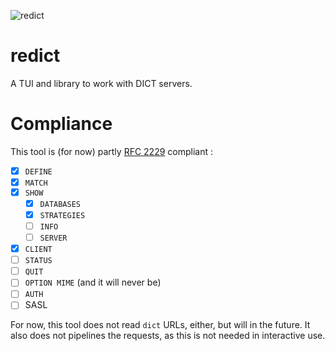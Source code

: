 ![redict](https://i.imgur.com/UIl1mRO.jpg)
# redict
A TUI and library to work with DICT servers.

# Compliance

This tool is (for now) partly [RFC 2229](https://tools.ietf.org/html/rfc2229)
compliant :

- [x] `DEFINE`
- [x] `MATCH`
- [x] `SHOW`
  - [x] `DATABASES`
  - [x] `STRATEGIES`
  - [ ] `INFO`
  - [ ] `SERVER`
- [x] `CLIENT`
- [ ] `STATUS`
- [ ] `QUIT`
- [ ] `OPTION MIME` (and it will never be)
- [ ] `AUTH`
- [ ] SASL

For now, this tool does not read `dict` URLs, either, but will in the future.
It also does not pipelines the requests, as this is not needed in interactive use.
